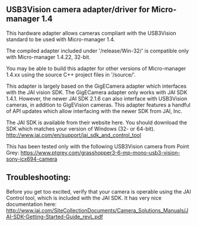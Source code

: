 ## USB3Vision camera adapter/driver for Micro-manager 1.4

This hardware adapter allows cameras compliant with the USB3Vision standard to be used with Micro-manager 1.4.

The compiled adapter included under '/release/Win-32/' is compatible only with Micro-manager 1.4.22, 32-bit.

You may be able to build this adapter for other versions of Micro-manager 1.4.xx using the source C++ project files in '/source/'.

This adapter is largely based on the GigECamera adapter which interfaces with the JAI vision SDK. The GigECamera adapter only works with JAI SDK 1.4.1. However, the newer JAI SDK 2.1.6 can also interface with USB3Vision cameras, in addition to GigEVision cameras. This adapter features a handful of API updates which allow interfacing with the newer SDK from JAI, Inc.

The JAI SDK is available from their website here. You should download the SDK which matches your version of Windows (32- or 64-bit).
http://www.jai.com/en/support/jai_sdk_and_control_tool

This has been tested only with the following USB3Vision camera from Point Grey:
https://www.ptgrey.com/grasshopper3-6-mp-mono-usb3-vision-sony-icx694-camera


## Troubleshooting:
Before you get too excited, verify that your camera is operable using the JAI Control tool, which is included with the JAI SDK. It has very nice documentation here:
http://www.jai.com/SiteCollectionDocuments/Camera_Solutions_Manuals/JAI-SDK-Getting-Started-Guide_revL.pdf